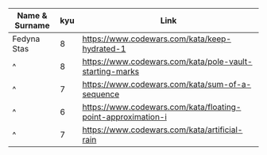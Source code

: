 | Name & Surname  | kyu | Link |
| ------------- | ------------- | ------------- |
| Fedyna Stas  | 8  | https://www.codewars.com/kata/keep-hydrated-1  |
| ^  | 8  | https://www.codewars.com/kata/pole-vault-starting-marks  |
| ^  | 7  | https://www.codewars.com/kata/sum-of-a-sequence  |
| ^  | 6  | https://www.codewars.com/kata/floating-point-approximation-i  |
| ^  | 7  | https://www.codewars.com/kata/artificial-rain  |